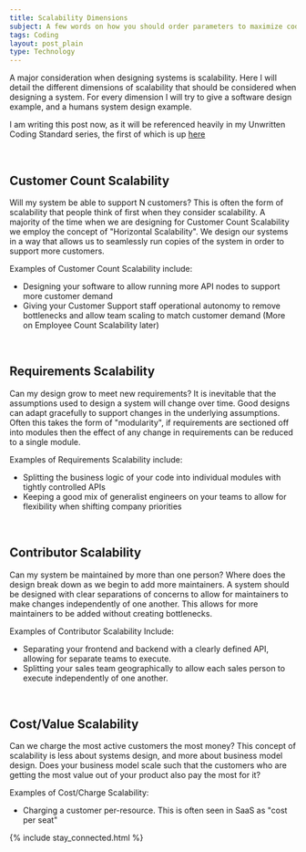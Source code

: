 ```yaml
---
title: Scalability Dimensions
subject: A few words on how you should order parameters to maximize codebase consistency and scalability
tags: Coding
layout: post_plain
type: Technology
---
```


A major consideration when designing systems is scalability. Here I will detail the different dimensions of scalability that should be considered when designing a system. For every dimension I will try to give a software design example, and a humans system design example.

I am writing this post now, as it will be referenced heavily in my Unwritten Coding Standard series, the first of which is up [here](/2020/05/13/Coding-Standards-Argument-Ordering.html)

<br/>

## Customer Count Scalability

Will my system be able to support N customers? This is often the form of scalability that people think of first when they consider scalability. A majority of the time when we are designing for Customer Count Scalability we employ the concept of "Horizontal Scalability". We design our systems in a way that allows us to seamlessly run copies of the system in order to support more customers.

Examples of Customer Count Scalability include:

- Designing your software to allow running more API nodes to support more customer demand
- Giving your Customer Support staff operational autonomy to remove bottlenecks and allow team scaling to match customer demand (More on Employee Count Scalability later)

<br/>

## Requirements Scalability

Can my design grow to meet new requirements? It is inevitable that the assumptions used to design a system will change over time. Good designs can adapt gracefully to support changes in the underlying assumptions. Often this takes the form of "modularity", if requirements are sectioned off into modules then the effect of any change in requirements can be reduced to a single module.

Examples of Requirements Scalability include:

- Splitting the business logic of your code into individual modules with tightly controlled APIs
- Keeping a good mix of generalist engineers on your teams to allow for flexibility when shifting company priorities

<br/>

## Contributor Scalability

Can my system be maintained by more than one person? Where does the design break down as we begin to add more maintainers. A system should be designed with clear separations of concerns to allow for maintainers to make changes independently of one another. This allows for more maintainers to be added without creating bottlenecks.

Examples of Contributor Scalability Include:

- Separating your frontend and backend with a clearly defined API, allowing for separate teams to execute.
- Splitting your sales team geographically to allow each sales person to execute independently of one another.

<br/>

## Cost/Value Scalability

Can we charge the most active customers the most money? This concept of scalability is less about systems design, and more about business model design. Does your business model scale such that the customers who are getting the most value out of your product also pay the most for it?

Examples of Cost/Charge Scalability:

- Charging a customer per-resource. This is often seen in SaaS as "cost per seat"

{% include stay_connected.html %}
